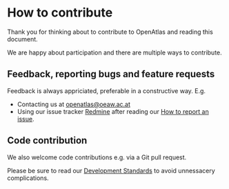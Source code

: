 # How to contribute

Thank you for thinking about to contribute to OpenAtlas and reading this document.

We are happy about participation and there are multiple ways to contribute.

## Feedback, reporting bugs and feature requests

Feedback is always appriciated, preferable in a constructive way. E.g.

* Contacting us at <openatlas@oeaw.ac.at>
* Using our issue tracker [Redmine](https://redmine.openaltas.eu/wiki/uni) after
reading our [How to report an issue](https://redmine.openatlas.eu/projects/uni/wiki/Issues_howto).

## Code contribution

We also welcome code contributions e.g. via a Git pull request.

Please be sure to read our
[Development Standards](https://redmine.openatlas.eu/projects/uni/wiki/Standards)
to avoid unnessacery complications.
